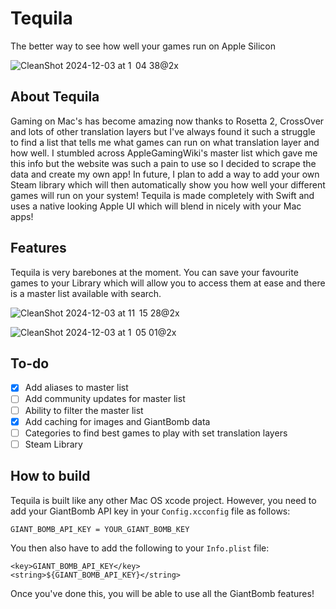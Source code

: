 # Tequila
The better way to see how well your games run on Apple Silicon

![CleanShot 2024-12-03 at 1  04 38@2x](https://github.com/user-attachments/assets/c0842ea3-87f6-41b6-aa8c-3f4ebba37125)

## About Tequila
Gaming on Mac's has become amazing now thanks to Rosetta 2, CrossOver and lots of other translation layers but I've always found it such a struggle to find a list that tells me what games can run on what translation layer and how well. I stumbled across AppleGamingWiki's master list which gave me this info but the website was such a pain to use so I decided to scrape the data and create my own app! In future, I plan to add a way to add your own Steam library which will then automatically show you how well your different games will run on your system! Tequila is made completely with Swift and uses a native looking Apple UI which will blend in nicely with your Mac apps!

## Features
Tequila is very barebones at the moment. You can save your favourite games to your Library which will allow you to access them at ease and there is a master list available with search.  

![CleanShot 2024-12-03 at 11  15 28@2x](https://github.com/user-attachments/assets/43421af9-6962-4dcb-8ce7-c0783824c94e)

![CleanShot 2024-12-03 at 1  05 01@2x](https://github.com/user-attachments/assets/069dae76-cc2a-459b-9cdc-508c36bf129a)

## To-do
- [x] Add aliases to master list
- [ ] Add community updates for master list
- [ ] Ability to filter the master list
- [x] Add caching for images and GiantBomb data
- [ ] Categories to find best games to play with set translation layers
- [ ] Steam Library

## How to build
Tequila is built like any other Mac OS xcode project. However, you need to add your GiantBomb API key in your `Config.xcconfig` file as follows:  
```
GIANT_BOMB_API_KEY = YOUR_GIANT_BOMB_KEY
```
You then also have to add the following to your `Info.plist` file:  
```
<key>GIANT_BOMB_API_KEY</key>
<string>${GIANT_BOMB_API_KEY}</string>
```
Once you've done this, you will be able to use all the GiantBomb features!
